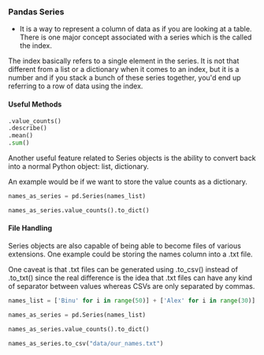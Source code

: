 ### Pandas Series

- It is a way to represent a column of data as if you are looking at a table. There is one major concept associated with a series which is the called the index.

The index basically refers to a single element in the series. It is not that different from a list or a dictionary when it comes to an index, but it is a number and if you stack a bunch of these series together, you'd end up referring to a row of data using the index.

#### Useful Methods 

```python
.value_counts()
.describe()
.mean()
.sum()
```

Another useful feature related to Series objects is the ability to convert back into a normal Python object: list, dictionary.

An example would be if we want to store the value counts as a dictionary.

```python
names_as_series = pd.Series(names_list)

names_as_series.value_counts().to_dict()
```

#### File Handling

Series objects are also capable of being able to become files of various extensions. One example could be storing the names column into a .txt file.

One caveat is that .txt files can be generated using .to_csv() instead of .to_txt() since the real difference is the idea that .txt files can have any kind of separator between values whereas CSVs are only separated by commas.

```python
names_list = ['Binu' for i in range(50)] + ['Alex' for i in range(30)] + ['Rishov' for i in range(15)]

names_as_series = pd.Series(names_list)

names_as_series.value_counts().to_dict()

names_as_series.to_csv("data/our_names.txt")
```

